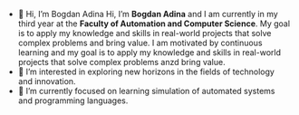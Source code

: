 - 👋 Hi, I’m Bogdan Adina Hi, I’m **Bogdan Adina** and I am currently in my third year at the **Faculty of Automation and Computer Science**. My goal is to apply my knowledge and skills in real-world projects that solve complex problems and bring value. I am motivated by continuous learning and my goal is to apply my knowledge and skills in real-world projects that solve complex problems anzd bring value.
- 👀 I’m interested in exploring new horizons in the fields of technology and innovation.
- 🌱 I’m currently focused on learning simulation of automated systems and programming languages.

<!---
bogdan-adina-30126/bogdan-adina-30126 is a ✨ special ✨ repository because its `README.md` (this file) appears on your GitHub profile.
You can click the Preview link to take a look at your changes.
--->
